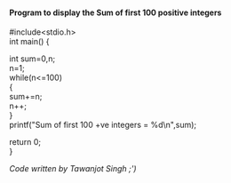 #### Program to display the Sum of first 100 positive integers

#include<stdio.h>  
int main()              {  
  
int sum=0,n;  
n=1;  
while(n<=100)  
{  
sum+=n;  
n++;  
}  
printf("Sum of first 100 +ve integers = %d\n",sum);  
  
return 0;  
}

*Code written by Tawanjot Singh ;')*